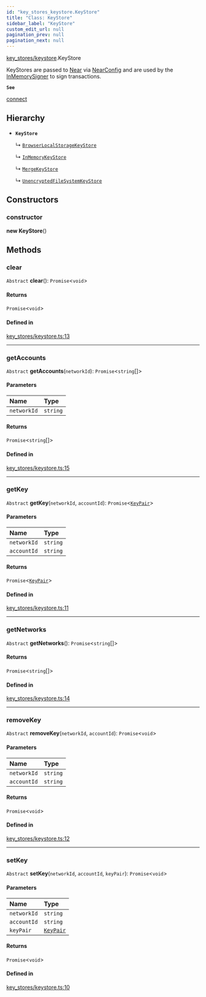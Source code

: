 ```yaml
---
id: "key_stores_keystore.KeyStore"
title: "Class: KeyStore"
sidebar_label: "KeyStore"
custom_edit_url: null
pagination_prev: null
pagination_next: null
---
```


[key_stores/keystore](../modules/key_stores_keystore.md).KeyStore

KeyStores are passed to [Near](near.Near.md) via [NearConfig](../interfaces/near.NearConfig.md)
and are used by the [InMemorySigner](signer.InMemorySigner.md) to sign transactions.

**`See`**

[connect](../modules/connect.md)

## Hierarchy

- **`KeyStore`**

  ↳ [`BrowserLocalStorageKeyStore`](key_stores_browser_local_storage_key_store.BrowserLocalStorageKeyStore.md)

  ↳ [`InMemoryKeyStore`](key_stores_in_memory_key_store.InMemoryKeyStore.md)

  ↳ [`MergeKeyStore`](key_stores_merge_key_store.MergeKeyStore.md)

  ↳ [`UnencryptedFileSystemKeyStore`](key_stores_unencrypted_file_system_keystore.UnencryptedFileSystemKeyStore.md)

## Constructors

### constructor

**new KeyStore**()

## Methods

### clear

`Abstract` **clear**(): `Promise`<`void`\>

#### Returns

`Promise`<`void`\>

#### Defined in

[key_stores/keystore.ts:13](https://github.com/maxhr/near--near-api-js/blob/a0c9a104/packages/near-api-js/src/key_stores/keystore.ts#L13)

___

### getAccounts

`Abstract` **getAccounts**(`networkId`): `Promise`<`string`[]\>

#### Parameters

| Name | Type |
| :------ | :------ |
| `networkId` | `string` |

#### Returns

`Promise`<`string`[]\>

#### Defined in

[key_stores/keystore.ts:15](https://github.com/maxhr/near--near-api-js/blob/a0c9a104/packages/near-api-js/src/key_stores/keystore.ts#L15)

___

### getKey

`Abstract` **getKey**(`networkId`, `accountId`): `Promise`<[`KeyPair`](utils_key_pair.KeyPair.md)\>

#### Parameters

| Name | Type |
| :------ | :------ |
| `networkId` | `string` |
| `accountId` | `string` |

#### Returns

`Promise`<[`KeyPair`](utils_key_pair.KeyPair.md)\>

#### Defined in

[key_stores/keystore.ts:11](https://github.com/maxhr/near--near-api-js/blob/a0c9a104/packages/near-api-js/src/key_stores/keystore.ts#L11)

___

### getNetworks

`Abstract` **getNetworks**(): `Promise`<`string`[]\>

#### Returns

`Promise`<`string`[]\>

#### Defined in

[key_stores/keystore.ts:14](https://github.com/maxhr/near--near-api-js/blob/a0c9a104/packages/near-api-js/src/key_stores/keystore.ts#L14)

___

### removeKey

`Abstract` **removeKey**(`networkId`, `accountId`): `Promise`<`void`\>

#### Parameters

| Name | Type |
| :------ | :------ |
| `networkId` | `string` |
| `accountId` | `string` |

#### Returns

`Promise`<`void`\>

#### Defined in

[key_stores/keystore.ts:12](https://github.com/maxhr/near--near-api-js/blob/a0c9a104/packages/near-api-js/src/key_stores/keystore.ts#L12)

___

### setKey

`Abstract` **setKey**(`networkId`, `accountId`, `keyPair`): `Promise`<`void`\>

#### Parameters

| Name | Type |
| :------ | :------ |
| `networkId` | `string` |
| `accountId` | `string` |
| `keyPair` | [`KeyPair`](utils_key_pair.KeyPair.md) |

#### Returns

`Promise`<`void`\>

#### Defined in

[key_stores/keystore.ts:10](https://github.com/maxhr/near--near-api-js/blob/a0c9a104/packages/near-api-js/src/key_stores/keystore.ts#L10)
